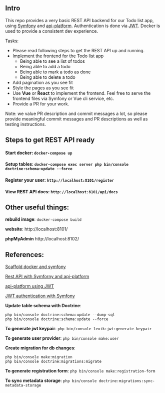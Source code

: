 
## Intro
This repo provides a very basic REST API backend for our Todo list app, 
using [Symfony](https://symfony.com/) and [api-platform](https://api-platform.com/).
Authentication is done via [JWT](https://jwt.io/). Docker is used to provide a 
consistent dev experience.

Tasks: 
* Please read following steps to get the REST API up and running.
* Implement the frontend for the Todo list app
  * Being able to see a list of todos
  * Being able to add a todo
  * Being able to mark a todo as done
  * Being able to delete a todo
* Add pagination as you see fit
* Style the pages as you see fit
* Use **Vue** or **React** to implement the frontend. Feel free to serve the frontend
files via Symfony or Vue cli service, etc.
* Provide a PR for your work.

Note: we value PR description and commit messages a lot, so please provide meaningful 
commit messages and PR descriptions as well as testing instructions.

## Steps to get REST API ready
#### Start docker: `docker-compose up`
#### Setup tables: `docker-compose exec server php bin/console doctrine:schema:update --force`
#### Register your user: `http://localhost:8101/register`
#### View REST API docs: `http://localhost:8101/api/docs`


## Other useful things:
**rebuild image**: `docker-compose build`

**website**: http://localhost:8101/

**phpMyAdmin** http://localhost:8102/


## References:
[Scaffold docker and symfony](https://www.bornfight.com/blog/blog-lamp-docker-setup-with-php-8-and-mariadb-for-symfony-projects/)

[Rest API with Symforny and api-platform](https://digitalfortress.tech/tutorial/rest-api-with-symfony-and-api-platform/)

[api-platform using JWT](https://api-platform.com/docs/core/jwt/)

[JWT authentication with Symfony](https://digitalfortress.tech/php/jwt-authentication-with-symfony/)

**Update table schema with Doctrine**:
```
php bin/console doctrine:schema:update --dump-sql
php bin/console doctrine:schema:update --force
```

**To generate jwt keypair**:
`php bin/console lexik:jwt:generate-keypair`

**To generate user provider**:
`php bin/console make:user`

**Create migration for db changes**:
```
php bin/console make:migration
php bin/console doctrine:migrations:migrate
```

**To generate registration form**:
`php bin/console make:registration-form`

**To sync metadata storage**:
`php bin/console doctrine:migrations:sync-metadata-storage`

